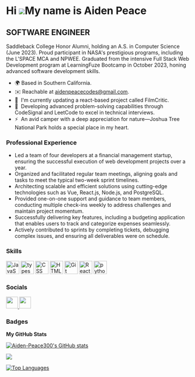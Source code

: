 Hi ![](https://user-images.githubusercontent.com/18350557/176309783-0785949b-9127-417c-8b55-ab5a4333674e.gif)My name is Aiden Peace
===================================================================================================================================

SOFTWARE ENGINEER
-------------------------

Saddleback College Honor Alumni, holding an A.S. in Computer Science (June 2023). Proud participant in NASA's prestigious programs, including the L'SPACE MCA and NPWEE. Graduated from the intensive Full Stack Web Development program at LearningFuze Bootcamp in October 2023, honing advanced software development skills. 

* 🌍 Based in Southern California.
* ✉️ Reachable at [aidenpeacecodes@gmail.com](mailto:aidenpeacecodes@gmail.com).
* 🚀  I'm currently updating a react-based project called FilmCritic.
* 🧠  Developing advanced problem-solving capabilities through CodeSignal and LeetCode to excel in technical interviews.
* ⚡  An avid camper with a deep appreciation for nature—Joshua Tree National Park holds a special place in my heart.

### Professional Experience

* Led a team of four developers at a financial management startup, ensuring the successful execution of web development projects over a year.
* Organized and facilitated regular team meetings, aligning goals and tasks to meet the typical two-week sprint timelines.
* Architecting scalable and efficient solutions using cutting-edge technologies such as Vue, React.js, Node.js, and PostgreSQL.
* Provided one-on-one support and guidance to team members, conducting multiple check-ins weekly to address challenges and maintain project momentum.
* Successfully delivering key features, including a budgeting application that enables users to track and categorize expenses seamlessly.
* Actively contributed to sprints by completing tickets, debugging complex issues, and ensuring all deliverables were on schedule.

### Skills

<p align="left">
<a href="https://developer.mozilla.org/en-US/docs/Web/JavaScript" target="_blank" rel="noreferrer"><img src="https://raw.githubusercontent.com/danielcranney/readme-generator/main/public/icons/skills/javascript-colored.svg" width="36" height="36" alt="JavaScript" /><a>
<a href="https://www.typescriptlang.org/" target="_blank" rel="noreferrer"><img src="https://raw.githubusercontent.com/danielcranney/readme-generator/main/public/icons/skills/typescript-colored.svg" width="36" height="36" alt="typescript" /><a>
<a href="https://www.w3.org/TR/CSS/#css" target="_blank" rel="noreferrer"><img src="https://raw.githubusercontent.com/danielcranney/readme-generator/main/public/icons/skills/css3-colored.svg" width="36" height="36" alt="CSS" /><a>
<a href="https://www.w3.org/TR/CSS/#css" target="_blank" rel="noreferrer"><img src="https://raw.githubusercontent.com/danielcranney/readme-generator/main/public/icons/skills/html5-colored.svg" width="36" height="36" alt="HTML5" /><a>
<a href="https://git-scm.com/" target="_blank" rel="noreferrer"><img src="https://raw.githubusercontent.com/danielcranney/readme-generator/main/public/icons/skills/git-colored.svg" width="36" height="36" alt="Git" /><a>
<a href="https://reactjs.org/" target="_blank" rel="noreferrer"><img src="https://raw.githubusercontent.com/danielcranney/readme-generator/main/public/icons/skills/react-colored.svg" width="36" height="36" alt="React" /><a>
<a href="https://www.python.org/" target="_blank" rel="noreferrer"><img src="https://raw.githubusercontent.com/danielcranney/readme-generator/main/public/icons/skills/python-colored.svg" width="36" height="36" alt="python" /><a>

### Socials

<p align="left"> <a href="https://www.github.com/Aiden-Peace300" target="_blank" rel="noreferrer"> <picture> <source media="(prefers-color-scheme: dark)" srcset="https://raw.githubusercontent.com/danielcranney/readme-generator/main/public/icons/socials/github-dark.svg" /> <source media="(prefers-color-scheme: light)" srcset="https://raw.githubusercontent.com/danielcranney/readme-generator/main/public/icons/socials/github.svg" /> <img src="https://raw.githubusercontent.com/danielcranney/readme-generator/main/public/icons/socials/github.svg" width="32" height="32" /> </picture> </a> <a href="https://www.linkedin.com/in/aiden-peace-025918211/" target="_blank" rel="noreferrer"> <picture> <source media="(prefers-color-scheme: dark)" srcset="undefined" /> <source media="(prefers-color-scheme: light)" srcset="https://raw.githubusercontent.com/danielcranney/readme-generator/main/public/icons/socials/linkedin.svg" /> <img src="https://raw.githubusercontent.com/danielcranney/readme-generator/main/public/icons/socials/linkedin.svg" width="32" height="32" /> </picture> </a></p>

### Badges

<b>My GitHub Stats</b>

<a href="http://www.github.com/Aiden-Peace300"><img src="https://github-readme-stats.vercel.app/api?username=Aiden-Peace300&show_icons=true&hide=&count_private=true&title_color=0891b2&text_color=ffffff&icon_color=22c55e&bg_color=312e81&hide_border=true&show_icons=true" alt="Aiden-Peace300's GitHub stats" /></a>

<a href="http://www.github.com/Aiden-Peace300"><img src="https://github-readme-streak-stats.herokuapp.com/?user=Aiden-Peace300&stroke=ffffff&background=312e81&ring=0891b2&fire=0891b2&currStreakNum=ffffff&currStreakLabel=0891b2&sideNums=ffffff&sideLabels=ffffff&dates=ffffff&hide_border=true" /></a> 

<a href="https://github.com/Aiden-Peace300" align="left"><img src="https://github-readme-stats.vercel.app/api/top-langs/?username=Aiden-Peace300&langs_count=10&title_color=0891b2&text_color=ffffff&icon_color=22c55e&bg_color=312e81&hide_border=true&locale=en&custom_title=Top%20%Languages" alt="Top Languages" /></a>
